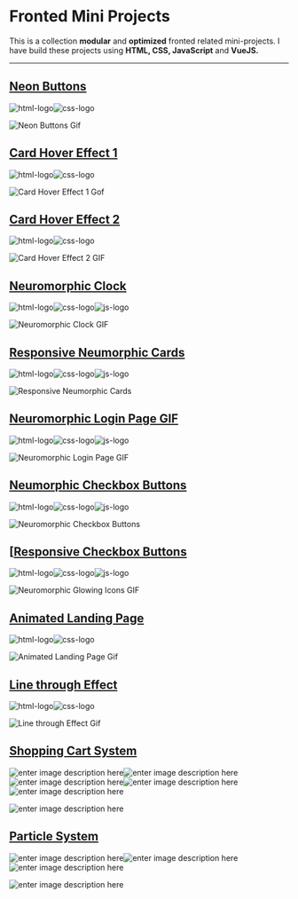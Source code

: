 # Fronted Mini Projects

This is a collection **modular** and **optimized** fronted related mini-projects. I have build these projects using **HTML, CSS, JavaScript** and **VueJS.**

---

## [Neon Buttons](https://sagyamthapa.me/Frontend-Mini-Projects/neon-light-buttons/)

![html-logo](https://raw.githubusercontent.com/Sagyam/Frontend-Mini-Projects/master/assets/html5.png)![css-logo](https://raw.githubusercontent.com/Sagyam/Frontend-Mini-Projects/master/assets/css3.png)

![Neon Buttons Gif](https://github.com/Sagyam/Frontend-Mini-Projects/blob/master/assets/neon-buttons.gif?raw=true)

## [Card Hover Effect 1](https://sagyamthapa.me/Frontend-Mini-Projects/card-hover-effect-1/)

![html-logo](https://raw.githubusercontent.com/Sagyam/Frontend-Mini-Projects/master/assets/html5.png)![css-logo](https://raw.githubusercontent.com/Sagyam/Frontend-Mini-Projects/master/assets/css3.png)

![Card Hover Effect 1 Gof](https://raw.githubusercontent.com/Sagyam/Frontend-Mini-Projects/master/assets/card-tricks.gif)

## [Card Hover Effect 2](https://sagyamthapa.me/Frontend-Mini-Projects/card-hover-effect-2/)

![html-logo](https://raw.githubusercontent.com/Sagyam/Frontend-Mini-Projects/master/assets/html5.png)![css-logo](https://raw.githubusercontent.com/Sagyam/Frontend-Mini-Projects/master/assets/css3.png)

![Card Hover Effect 2 GIF](https://raw.githubusercontent.com/Sagyam/Frontend-Mini-Projects/master/assets/card-trick2.gif)

## [Neuromorphic Clock](https://sagyamthapa.me/Frontend-Mini-Projects/neuromorphic-clock/)

![html-logo](https://raw.githubusercontent.com/Sagyam/Frontend-Mini-Projects/master/assets/html5.png)![css-logo](https://raw.githubusercontent.com/Sagyam/Frontend-Mini-Projects/master/assets/css3.png)![js-logo](https://raw.githubusercontent.com/Sagyam/Frontend-Mini-Projects/master/assets/js.png)

![Neuromorphic Clock GIF](https://raw.githubusercontent.com/Sagyam/Frontend-Mini-Projects/master/assets/clock.gif)

## [Responsive Neumorphic Cards](https://sagyamthapa.me/Frontend-Mini-Projects/responsive-neumorphic-cards)

![html-logo](https://raw.githubusercontent.com/Sagyam/Frontend-Mini-Projects/master/assets/html5.png)![css-logo](https://raw.githubusercontent.com/Sagyam/Frontend-Mini-Projects/master/assets/css3.png)![js-logo](https://raw.githubusercontent.com/Sagyam/Frontend-Mini-Projects/master/assets/js.png)

![Responsive Neumorphic Cards](https://raw.githubusercontent.com/Sagyam/Frontend-Mini-Projects/master/assets/responsive-neumorphic-cards.gif)

## [Neuromorphic Login Page GIF](https://sagyamthapa.me/Frontend-Mini-Projects/neumorphic-login-form/)

![html-logo](https://raw.githubusercontent.com/Sagyam/Frontend-Mini-Projects/master/assets/html5.png)![css-logo](https://raw.githubusercontent.com/Sagyam/Frontend-Mini-Projects/master/assets/css3.png)![js-logo](https://raw.githubusercontent.com/Sagyam/Frontend-Mini-Projects/master/assets/js.png)

![Neuromorphic Login Page GIF](https://raw.githubusercontent.com/Sagyam/Frontend-Mini-Projects/master/assets/neumorphic-login-page.gif)

## [Neumorphic Checkbox Buttons](https://sagyamthapa.me/Frontend-Mini-Projects/neumorphic-checkbox-buttons)

![html-logo](https://raw.githubusercontent.com/Sagyam/Frontend-Mini-Projects/master/assets/html5.png)![css-logo](https://raw.githubusercontent.com/Sagyam/Frontend-Mini-Projects/master/assets/css3.png)![js-logo](https://raw.githubusercontent.com/Sagyam/Frontend-Mini-Projects/master/assets/js.png)

![Neuromorphic Checkbox Buttons](https://raw.githubusercontent.com/Sagyam/Frontend-Mini-Projects/master/assets/neumorphic-checkbox-buttons.gif)

## [[Responsive Checkbox Buttons](https://sagyamthapa.me/Frontend-Mini-Projects/neumorphic-checkbox-buttons)

![html-logo](https://raw.githubusercontent.com/Sagyam/Frontend-Mini-Projects/master/assets/html5.png)![css-logo](https://raw.githubusercontent.com/Sagyam/Frontend-Mini-Projects/master/assets/css3.png)![js-logo](https://raw.githubusercontent.com/Sagyam/Frontend-Mini-Projects/master/assets/js.png)

![Neuromorphic Glowing Icons GIF](https://raw.githubusercontent.com/Sagyam/Frontend-Mini-Projects/master/assets/neumorphic-glowing-icons.gif)

## [Animated Landing Page](https://sagyamthapa.me/Frontend-Mini-Projects/animated-landing-page/)

![html-logo](https://raw.githubusercontent.com/Sagyam/Frontend-Mini-Projects/master/assets/html5.png)![css-logo](https://raw.githubusercontent.com/Sagyam/Frontend-Mini-Projects/master/assets/css3.png)

![Animated Landing Page Gif](https://raw.githubusercontent.com/Sagyam/Frontend-Mini-Projects/master/assets/bubble.gif)

## [Line through Effect](https://sagyamthapa.me/Frontend-Mini-Projects/line-through-effect/)

![html-logo](https://raw.githubusercontent.com/Sagyam/Frontend-Mini-Projects/master/assets/html5.png)![css-logo](https://raw.githubusercontent.com/Sagyam/Frontend-Mini-Projects/master/assets/css3.png)

![Line through Effect Gif](https://github.com/Sagyam/Frontend-Mini-Projects/blob/master/assets/line-through-effect.gif?raw=true)

## [Shopping Cart System](https://sagyamthapa.me/Frontend-Mini-Projects/vue-shopping-cart/)

![enter image description here](https://raw.githubusercontent.com/Sagyam/Frontend-Mini-Projects/master/assets/html5.png)![enter image description here](https://raw.githubusercontent.com/Sagyam/Frontend-Mini-Projects/master/assets/css3.png)![enter image description here](https://raw.githubusercontent.com/Sagyam/Frontend-Mini-Projects/master/assets/tw.png)![enter image description here](https://raw.githubusercontent.com/Sagyam/Frontend-Mini-Projects/master/assets/js.png)![enter image description here](https://raw.githubusercontent.com/Sagyam/Frontend-Mini-Projects/master/assets/vue.png)

![enter image description here](https://raw.githubusercontent.com/Sagyam/Frontend-Mini-Projects/master/assets/vue-shopping-cart.png)

## [Particle System](https://sagyamthapa.me/Frontend-Mini-Projects/particle-system/)

![enter image description here](https://raw.githubusercontent.com/Sagyam/Frontend-Mini-Projects/master/assets/html5.png)![enter image description here](https://raw.githubusercontent.com/Sagyam/Frontend-Mini-Projects/master/assets/css3.png)![enter image description here](https://raw.githubusercontent.com/Sagyam/Frontend-Mini-Projects/master/assets/js.png)

![enter image description here](https://raw.githubusercontent.com/Sagyam/Frontend-Mini-Projects/master/assets/particle.gif)

<!-- ## [TailwindCSS](https://sagyamthapa.me/Frontend-Mini-Projects/tailwindcss-demo)

![enter image description here](https://raw.githubusercontent.com/Sagyam/Frontend-Mini-Projects/master/assets/html5.png)![enter image description here](https://raw.githubusercontent.com/Sagyam/Frontend-Mini-Projects/master/assets/css3.png)![enter image description here](https://raw.githubusercontent.com/Sagyam/Frontend-Mini-Projects/master/assets/tw.png)

![enter image description here](https://raw.githubusercontent.com/Sagyam/Frontend-Mini-Projects/master/assets/twcss.png) -->
